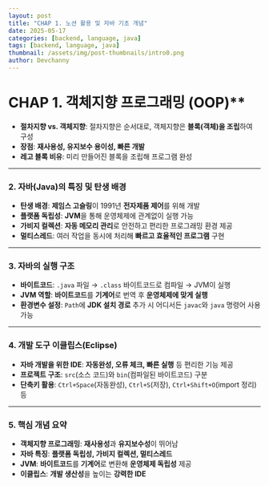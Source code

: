 ```yaml
---
layout: post
title: "CHAP 1. 노션 활용 및 자바 기초 개념"
date: 2025-05-17
categories: [backend, language, java]
tags: [backend, language, java]
thumbnail: /assets/img/post-thumbnails/intro0.png
author: Devchanny
---
```


# CHAP 1. 객체지향 프로그래밍 (OOP)**

- **절차지향 vs. 객체지향**: 절차지향은 순서대로, 객체지향은 **블록(객체)을 조립**하여 구성
- **장점**: **재사용성, 유지보수 용이성, 빠른 개발**
- **레고 블록 비유**: 미리 만들어진 블록을 조립해 프로그램 완성

---

### **2. 자바(Java)의 특징 및 탄생 배경**

- **탄생 배경**: **제임스 고슬링**이 1991년 **전자제품 제어**를 위해 개발
- **플랫폼 독립성**: **JVM**을 통해 운영체제에 관계없이 실행 가능
- **가비지 컬렉션**: **자동 메모리 관리**로 안전하고 편리한 프로그래밍 환경 제공
- **멀티스레드**: 여러 작업을 동시에 처리해 **빠르고 효율적인 프로그램** 구현

---

### **3. 자바의 실행 구조**

- **바이트코드**: `.java` 파일 → `.class` 바이트코드로 컴파일 → JVM이 실행
- **JVM 역할**: **바이트코드**를 **기계어**로 번역 후 **운영체제에 맞게 실행**
- **환경변수 설정**: `Path`에 **JDK 설치 경로** 추가 시 어디서든 `javac`와 `java` 명령어 사용 가능

---

### **4. 개발 도구 이클립스(Eclipse)**

- **자바 개발을 위한 IDE**: **자동완성, 오류 체크, 빠른 실행** 등 편리한 기능 제공
- **프로젝트 구조**: `src`(소스 코드)와 `bin`(컴파일된 바이트코드) 구분
- **단축키 활용**: `Ctrl+Space`(자동완성), `Ctrl+S`(저장), `Ctrl+Shift+O`(import 정리) 등

---

### **5. 핵심 개념 요약**

- **객체지향 프로그래밍**: **재사용성**과 **유지보수성**이 뛰어남
- **자바 특징**: **플랫폼 독립성, 가비지 컬렉션, 멀티스레드**
- **JVM**: **바이트코드**를 **기계어**로 변환해 **운영체제 독립성** 제공
- **이클립스**: **개발 생산성**을 높이는 **강력한 IDE**
